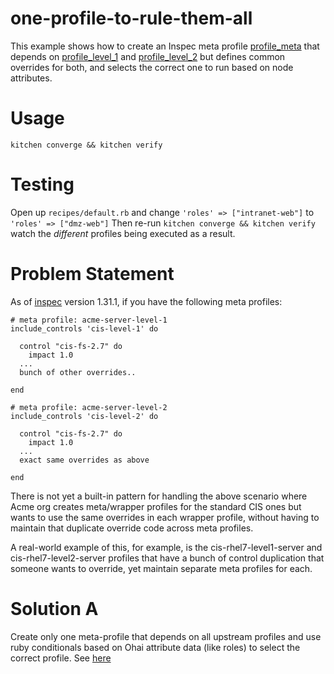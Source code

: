 # one-profile-to-rule-them-all
This example shows how to create an Inspec meta profile [profile_meta](test/smoke/profile_meta) that depends on [profile_level_1](test/smoke/profile_level_1) and [profile_level_2](test/smoke/profile_level_2) but defines common overrides for both, and selects the correct one to run based on node attributes.

# Usage
```
kitchen converge && kitchen verify
```

# Testing
Open up `recipes/default.rb` and change `'roles' => ["intranet-web"]` to `'roles' => ["dmz-web"]`
Then re-run `kitchen converge && kitchen verify` watch the _different_ profiles being executed as a result.

# Problem Statement
As of [inspec](https://www.inspec.io) version 1.31.1, if you have the following meta profiles:

```
# meta profile: acme-server-level-1
include_controls 'cis-level-1' do

  control "cis-fs-2.7" do
    impact 1.0
  ...
  bunch of other overrides..

end
```

```
# meta profile: acme-server-level-2
include_controls 'cis-level-2' do

  control "cis-fs-2.7" do
    impact 1.0
  ...
  exact same overrides as above

end
```

There is not yet a built-in pattern for handling the above scenario where Acme org creates meta/wrapper profiles for the standard CIS ones but wants to use the same overrides in each wrapper profile, without having to maintain that duplicate override code across meta profiles.

A real-world example of this, for example, is the cis-rhel7-level1-server and cis-rhel7-level2-server profiles that have a bunch of control duplication that someone wants to override, yet maintain separate meta profiles for each.

# Solution A
Create only one meta-profile that depends on all upstream profiles and use ruby conditionals based on Ohai attribute data (like roles) to select the correct profile. See [here](test/smoke/profile_meta/controls/example.rb)
